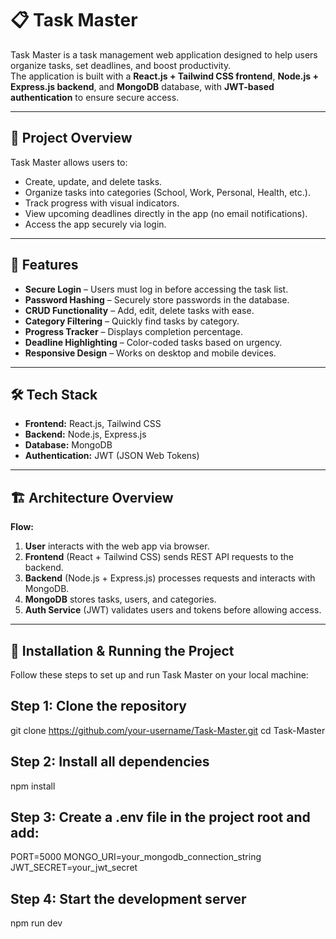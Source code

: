 # 📋 Task Master

Task Master is a task management web application designed to help users organize tasks, set deadlines, and boost productivity.  
The application is built with a **React.js + Tailwind CSS frontend**, **Node.js + Express.js backend**, and **MongoDB** database, with **JWT-based authentication** to ensure secure access.

---

## 📌 Project Overview
Task Master allows users to:
- Create, update, and delete tasks.
- Organize tasks into categories (School, Work, Personal, Health, etc.).
- Track progress with visual indicators.
- View upcoming deadlines directly in the app (no email notifications).
- Access the app securely via login.

---

## 🎯 Features
- **Secure Login** – Users must log in before accessing the task list.
- **Password Hashing** – Securely store passwords in the database.
- **CRUD Functionality** – Add, edit, delete tasks with ease.
- **Category Filtering** – Quickly find tasks by category.
- **Progress Tracker** – Displays completion percentage.
- **Deadline Highlighting** – Color-coded tasks based on urgency.
- **Responsive Design** – Works on desktop and mobile devices.

---

## 🛠️ Tech Stack
- **Frontend:** React.js, Tailwind CSS  
- **Backend:** Node.js, Express.js  
- **Database:** MongoDB  
- **Authentication:** JWT (JSON Web Tokens)  

---

## 🏗️ Architecture Overview
**Flow:**
1. **User** interacts with the web app via browser.  
2. **Frontend** (React + Tailwind CSS) sends REST API requests to the backend.  
3. **Backend** (Node.js + Express.js) processes requests and interacts with MongoDB.  
4. **MongoDB** stores tasks, users, and categories.  
5. **Auth Service** (JWT) validates users and tokens before allowing access.  

---

## 🚀 Installation & Running the Project

Follow these steps to set up and run Task Master on your local machine:

## Step 1: Clone the repository
git clone https://github.com/your-username/Task-Master.git
cd Task-Master

## Step 2: Install all dependencies
npm install

## Step 3: Create a .env file in the project root and add:
PORT=5000
MONGO_URI=your_mongodb_connection_string
JWT_SECRET=your_jwt_secret

## Step 4: Start the development server
npm run dev

